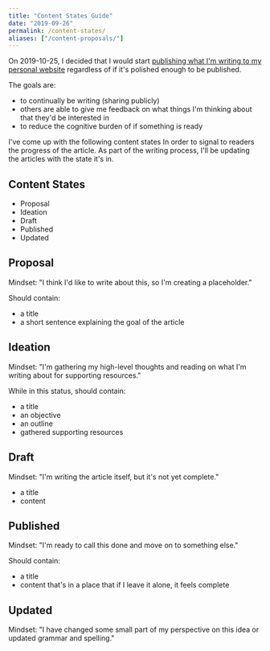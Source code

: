 ```yaml
---
title: "Content States Guide"
date: "2019-09-26"
permalink: /content-states/
aliases: ["/content-proposals/"]
---
```


On 2019-10-25, I decided that I would start [publishing what I'm writing to my personal website](/posts/back-to-writing-content-in-dropbox/) regardless of if it's polished enough to be published.

The goals are:

- to continually be writing (sharing publicly)
- others are able to give me feedback on what things I'm thinking about that they'd be interested in
- to reduce the cognitive burden of if something is ready

I've come up with the following content states In order to signal to readers the progress of the article. As part of the writing process, I'll be updating the articles with the state it's in.

## Content States

- Proposal
- Ideation
- Draft
- Published
- Updated

## Proposal

Mindset: "I think I'd like to write about this, so I'm creating a placeholder."

Should contain:

- a title
- a short sentence explaining the goal of the article

## Ideation

Mindset: "I'm gathering my high-level thoughts and reading on what I'm writing about for supporting resources."

While in this status, should contain:

- a title
- an objective
- an outline
- gathered supporting resources

## Draft

Mindset: "I'm writing the article itself, but it's not yet complete."

- a title
- content

## Published

Mindset: "I'm ready to call this done and move on to something else."

Should contain:

- a title
- content that's in a place that if I leave it alone, it feels complete

## Updated

Mindset: "I have changed some small part of my perspective on this idea or updated grammar and spelling."
